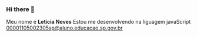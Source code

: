 ### Hi there 👋
Meu nome é **Letícia Neves**
Estou me desenvolvendo na liguagem javaScript
00001105002305sp@aluno.educacao.sp.gov.br
